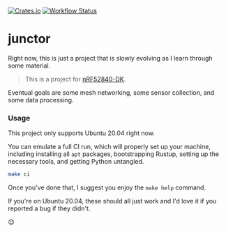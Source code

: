 [![Crates.io](https://img.shields.io/crates/v/junctor.svg)](https://crates.io/crates/junctor)
[![Workflow Status](https://github.com/hoverbear-consulting/junctor/workflows/Suite/badge.svg)](https://github.com/hoverbear-consulting/junctor/actions?query=workflow%3A%22Suite%22)

# junctor

Right now, this is just a project that is slowly evolving as I learn through some material.

> This is a project for [nRF52840-DK](https://www.mouser.ca/ProductDetail/Nordic-Semiconductor/nRF52840-DK?qs=F5EMLAvA7IA76ZLjlwrwMw%3D%3D).

Eventual goals are some mesh networking, some sensor collection, and some data processing.

### Usage

This project only supports Ubuntu 20.04 right now.

You can emulate a full CI run, which will properly set up your machine, including installing all `apt` packages, bootstrapping Rustup, setting up the necessary tools, and getting Python untangled.

```bash
make ci
```

Once you've done that, I suggest you enjoy the `make help` command.

If you're on Ubuntu 20.04, these should all just work and I'd love it if you reported a bug if they didn't.

😊
